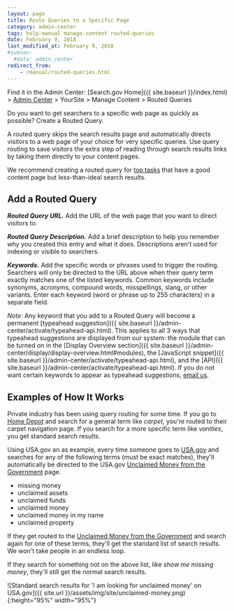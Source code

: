 ```yaml
---
layout: page
title: Route Queries to a Specific Page
category: admin-center
tags: help-manual manage-content routed-queries
date: February 9, 2018
last_modified_at: February 9, 2018
#subnav:
  #data: admin_center
redirect_from:
    - /manual/routed-queries.html
---
```


Find it in the Admin Center: [Search.gov Home]({{ site.baseurl }}/index.html) > [Admin Center](https://search.usa.gov/sites/) > YourSite > Manage Content > Routed Queries

Do you want to get searchers to a specific web page as quickly as possible? Create a Routed Query.

A routed query skips the search results page and automatically directs visitors to a web page of your choice for very specific queries. Use query routing to save visitors the extra step of reading through search results links by taking them directly to your content pages.

We recommend creating a routed query for [top tasks](https://digitalgov.gov/2015/02/06/top-task-usability-design-for-your-users/) that have a good content page but less-than-ideal search results.

## Add a Routed Query

***Routed Query URL.*** Add the URL of the web page that you want to direct visitors to.

***Routed Query Description.*** Add a brief description to help you remember why you created this entry and what it does. Descriptions aren't used for indexing or visible to searchers.

***Keywords.*** Add the specific words or phrases used to trigger the routing. Searchers will only be directed to the URL above when their query term exactly matches one of the listed keywords. Common keywords include synonyms, acronyms, compound words, misspellings, slang, or other variants. Enter each keyword (word or phrase up to 255 characters) in a separate field. 

*Note*: Any keyword that you add to a Routed Query will become a permanent [typeahead suggestion]({{ site.baseurl }}/admin-center/activate/typeahead-api.html). This applies to all 3 ways that typeahead suggestions are displayed from our system: the module that can be turned on in the [Display Overview section]({{ site.baseurl }}/admin-center/display/display-overview.html#modules), the [JavaScript snippet]({{ site.baseurl }}/admin-center/activate/typeahead-api.html), and the [API]({{ site.baseurl }}/admin-center/activate/typeahead-api.html). If you do not want certain keywords to appear as typeahead suggestions, [email us](mailto:search@gsa.gov).

## Examples of How It Works

Private industry has been using query routing for some time. If you go to [Home Depot](http://www.homedepot.com/) and search for a general term like *carpet*, you're routed to their carpet navigation page. If you search for a more specific term like *vanities*, you get standard search results.

Using USA.gov an as example, every time someone goes to [USA.gov](https://www.usa.gov) and searches for any of the following terms (must be exact matches), they'll automatically be directed to the USA.gov [Unclaimed Money from the Government](https://www.usa.gov/unclaimed-money) page.

* missing money
* unclaimed assets
* unclaimed funds
* unclaimed money
* unclaimed money in my name
* unclaimed property

If they get routed to the [Unclaimed Money from the Government](https://www.usa.gov/unclaimed-money) and search again for one of these terms, they'll get the standard list of search results. We won't take people in an endless loop.

If they search for something not on the above list, like *show me missing money*, they'll still get the normal search results. 

![Standard search results for 'I am looking for unclaimed money' on USA.gov]({{ site.url }}/assets/img/site/unclaimed-money.png){:height="95%" width="95%"}
